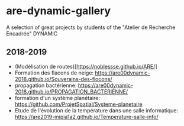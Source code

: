 # are-dynamic-gallery
A selection of great projects by students of the "Atelier de Recherche Encadrée" DYNAMIC  

## 2018-2019

* (Modélisation de routes)[https://noblessse.github.io/ARE/]
* Formation des flacons de neige: https://are00dynamic-2018.github.io/Souverains-des-flocons/
* propagation bactérienne: https://are00dynamic-2018.github.io/PROPAGATION_BACTERIENNE/
* formation d'un système planétaire: https://github.com/ProjetSpatial/Systeme-planetaire
* Etude de l'évolution de la température dans une salle informatique: https://are2019-mipia1a2.github.io/Temperature-salle-info/
